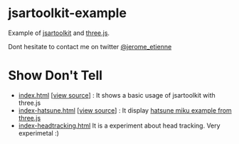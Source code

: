 # jsartoolkit-example
Example of [jsartoolkit](https://github.com/artoolkit/jsartoolkit5) and [three.js](http://threejs.org).

Dont hesitate to contact me on twitter [@jerome_etienne](http://twitter.com/jerome_etienne)


Show Don't Tell
===============
* [index.html](https://jeromeetienne.github.io/jsartoolkit-example/index.html#video)
\[[view source](https://github.com/jeromeetienne/jsartoolkit-example/blob/master/index.html)\] :
It shows a basic usage of jsartoolkit with three.js
* [index-hatsune.html](https://jeromeetienne.github.io/jsartoolkit-example/index-hatsune.html#video)
\[[view source](https://github.com/jeromeetienne/jsartoolkit-example/blob/master/index-hatsune.html)\] :
It display [hatsune miku example from three.js](http://threejs.org/examples/webgl_loader_mmd.html)
* [index-headtracking.html](https://jeromeetienne.github.io/jsartoolkit-example/index-headtracking.html#video)
It is a experiment about head tracking. Very experimetal :)
